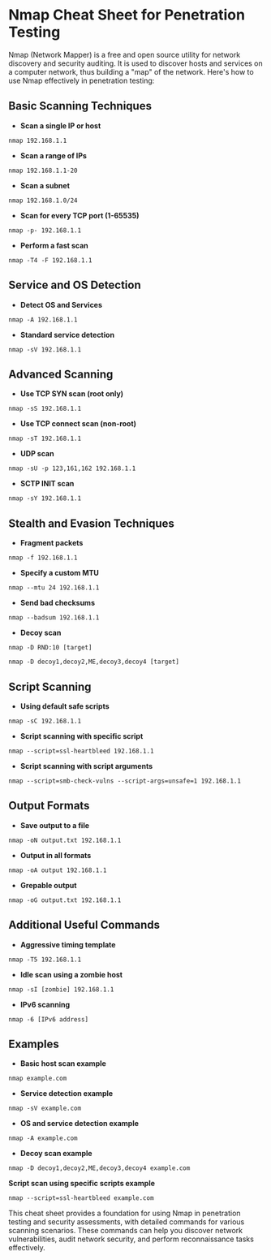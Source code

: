 
# Nmap Cheat Sheet for Penetration Testing

  

Nmap (Network Mapper) is a free and open source utility for network discovery and security auditing. It is used to discover hosts and services on a computer network, thus building a "map" of the network. Here's how to use Nmap effectively in penetration testing:

  

## Basic Scanning Techniques

-  **Scan a single IP or host**

  `nmap 192.168.1.1`

-  **Scan a range of IPs**

  `nmap 192.168.1.1-20`

-  **Scan a subnet**

  `nmap 192.168.1.0/24`

-  **Scan for every TCP port (1-65535)**

  `nmap -p- 192.168.1.1`

-  **Perform a fast scan**

  `nmap -T4 -F 192.168.1.1`

  

## Service and OS Detection

-  **Detect OS and Services**

  `nmap -A 192.168.1.1`

-  **Standard service detection**

  `nmap -sV 192.168.1.1`

  

## Advanced Scanning

-  **Use TCP SYN scan (root only)**

  `nmap -sS 192.168.1.1`

-  **Use TCP connect scan (non-root)**

  `nmap -sT 192.168.1.1`

-  **UDP scan**

  `nmap -sU -p 123,161,162 192.168.1.1`

-  **SCTP INIT scan**

  `nmap -sY 192.168.1.1`

  

## Stealth and Evasion Techniques

-  **Fragment packets**

  `nmap -f 192.168.1.1`

-  **Specify a custom MTU**

  `nmap --mtu 24 192.168.1.1`

-  **Send bad checksums**

  `nmap --badsum 192.168.1.1`

-  **Decoy scan**

  `nmap -D RND:10 [target]`

  `nmap -D decoy1,decoy2,ME,decoy3,decoy4 [target]`

  

## Script Scanning

-  **Using default safe scripts**

  `nmap -sC 192.168.1.1`

-  **Script scanning with specific script**

  `nmap --script=ssl-heartbleed 192.168.1.1`

-  **Script scanning with script arguments**

  `nmap --script=smb-check-vulns --script-args=unsafe=1 192.168.1.1`

  

## Output Formats

-  **Save output to a file**

  `nmap -oN output.txt 192.168.1.1`

-  **Output in all formats**

  `nmap -oA output 192.168.1.1`

-  **Grepable output**

  `nmap -oG output.txt 192.168.1.1`

  

## Additional Useful Commands

-  **Aggressive timing template**

  `nmap -T5 192.168.1.1`

-  **Idle scan using a zombie host**

  `nmap -sI [zombie] 192.168.1.1`

-  **IPv6 scanning**

  `nmap -6 [IPv6 address]`

  

## Examples

-  **Basic host scan example**

  `nmap example.com`

-  **Service detection example**

  `nmap -sV example.com`

-  **OS and service detection example**

  `nmap -A example.com`

-  **Decoy scan example**

  `nmap -D decoy1,decoy2,ME,decoy3,decoy4 example.com`

  **Script scan using specific scripts example**

  `nmap --script=ssl-heartbleed example.com`

  

This cheat sheet provides a foundation for using Nmap in penetration testing and security assessments, with detailed commands for various scanning scenarios. These commands can help you discover network vulnerabilities, audit network security, and perform reconnaissance tasks effectively.